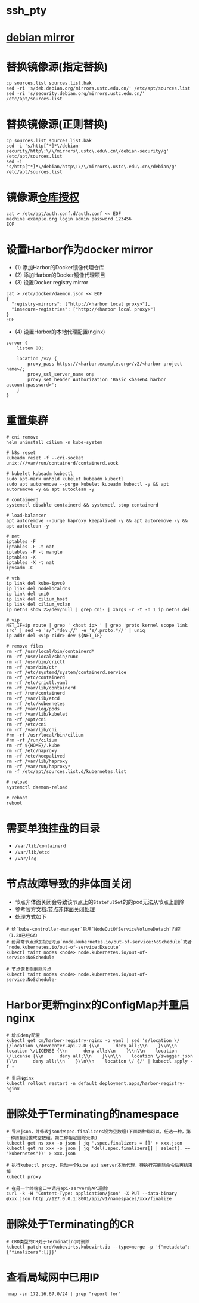 # ssh_pty

# [debian mirror](https://www.debian.org/mirror/sponsors)

# 替换镜像源(指定替换)

```shell
cp sources.list sources.list.bak
sed -ri 's/deb.debian.org/mirrors.ustc.edu.cn/' /etc/apt/sources.list
sed -ri 's/security.debian.org/mirrors.ustc.edu.cn/' /etc/apt/sources.list
```

# 替换镜像源(正则替换)

```shell
cp sources.list sources.list.bak
sed -i 's/http[^*]*\/debian-security/http\:\/\/mirrors\.ustc\.edu\.cn\/debian-security/g' /etc/apt/sources.list
sed -i 's/http[^*]*\/debian/http\:\/\/mirrors\.ustc\.edu\.cn\/debian/g' /etc/apt/sources.list
```

# 镜像源[仓库授权](https://manpages.debian.org/testing/apt/apt_auth.conf.5.en.html)

```shell
cat > /etc/apt/auth.conf.d/auth.conf << EOF
machine example.org login admin password 123456
EOF
```

# 设置Harbor作为docker mirror

- (1) 添加Harbor的Docker镜像代理仓库
- (2) 添加Harbor的Docker镜像代理项目
- (3) 设置Docker registry mirror

```shell
cat > /etc/docker/daemon.json << EOF
{
  "registry-mirrors": ["http://<harbor local proxy>"],
  "insecure-registries": ["http://<harbor local proxy>"]
}
EOF
```

- (4) 设置Harbor的本地代理配置(nginx)

```text
server {
    listen 80;

    location /v2/ {
        proxy_pass https://<harbor.example.org>/v2/<harbor project name>/;
        proxy_ssl_server_name on;
        proxy_set_header Authorization 'Basic <base64 harbor account:password>';
    }
}
```

# 重置集群

```shell
# cni remove
helm uninstall cilium -n kube-system

# k8s reset
kubeadm reset -f --cri-socket unix:///var/run/containerd/containerd.sock

# kubelet kubeadm kubectl
sudo apt-mark unhold kubelet kubeadm kubectl
sudo apt autoremove --purge kubelet kubeadm kubectl -y && apt autoremove -y && apt autoclean -y

# containerd
systemctl disable containerd && systemctl stop containerd

# load-balancer
apt autoremove --purge haproxy keepalived -y && apt autoremove -y && apt autoclean -y

# net
iptables -F
iptables -F -t nat
iptables -F -t mangle
iptables -X
iptables -X -t nat
ipvsadm -C

# vth
ip link del kube-ipvs0
ip link del nodelocaldns
ip link del cni0
ip link del cilium_host
ip link del cilium_vxlan
ip netns show 2>/dev/null | grep cni- | xargs -r -t -n 1 ip netns del

# vip
NET_IF=ip route | grep ' <host ip> ' | grep 'proto kernel scope link src' | sed -e 's/^.*dev.//' -e 's/.proto.*//' | uniq
ip addr del <vip-cidr> dev ${NET_IF}

# remove files
rm -rf /usr/local/bin/containerd*
rm -rf /usr/local/sbin/runc
rm -rf /usr/bin/crictl
rm -rf /usr/bin/ctr
rm -rf /etc/systemd/system/containerd.service
rm -rf /etc/containerd
rm -rf /etc/crictl.yaml
rm -rf /var/lib/containerd
rm -rf /run/containerd
rm -rf /var/lib/etcd
rm -rf /etc/kubernetes
rm -rf /var/log/pods
rm -rf /var/lib/kubelet
rm -rf /opt/cni
rm -rf /etc/cni
rm -rf /var/lib/cni
#rm -rf /usr/local/bin/cilium
#rm -rf /run/cilium
rm -rf ${HOME}/.kube
rm -rf /etc/haproxy
rm -rf /etc/keepalived
rm -rf /var/lib/haproxy
rm -rf /var/run/haproxy*
rm -f /etc/apt/sources.list.d/kubernetes.list

# reload
systemctl daemon-reload

# reboot
reboot
```

# 需要单独挂盘的目录

- `/var/lib/containerd`
- `/var/lib/etcd`
- `/var/log`

# 节点故障导致的非体面关闭

- 节点非体面关闭会导致该节点上的`StatefulSet`的的pod无法从节点上删除
- 参考官方文档:[节点非体面关闭处理](https://kubernetes.io/zh-cn/docs/concepts/cluster-administration/node-shutdown/#non-graceful-node-shutdown)
- 处理方式如下

```shell
# 给`kube-controller-manager`启用`NodeOutOfServiceVolumeDetach`门控（1.28已经GA）
# 给异常节点添加指定污点`node.kubernetes.io/out-of-service:NoSchedule`或者`node.kubernetes.io/out-of-service:Execute`
kubectl taint nodes <node> node.kubernetes.io/out-of-service:NoSchedule

# 节点恢复则删除污点
kubectl taint nodes <node> node.kubernetes.io/out-of-service:NoSchedule-
```

# Harbor更新nginx的ConfigMap并重启nginx

```shell
# 增加deny配置
kubectl get cm/harbor-registry-nginx -o yaml | sed 's/location \/ {/location \/devcenter-api-2.0 {\\n      deny all;\\n    }\\n\\n    location \/LICENSE {\\n      deny all;\\n    }\\n\\n    location \/license {\\n      deny all;\\n    }\\n\\n    location \/swagger.json {\\n      deny all;\\n    }\\n\\n    location \/ {/' | kubectl apply -f -

# 重启Nginx
kubectl rollout restart -n default deployment.apps/harbor-registry-nginx
```

# 删除处于Terminating的namespace
```shell
# 导出json，并修改json中spec.finalizers设为空数组(下面两种都可以，任选一种，第一种直接设置成空数组，第二种指定删除元素)
kubectl get ns xxx -o json | jq '.spec.finalizers = []' > xxx.json
kubectl get ns xxx -o json | jq 'del(.spec.finalizers[] | select(. == "kubernetes"))' > xxx.json

# 执行kubectl proxy，启动一个kube api server本地代理，待执行完删除命令后再结束掉
kubectl proxy

# 在另一个终端窗口中调用api-server的API删除
curl -k -H 'Content-Type: application/json' -X PUT --data-binary @xxx.json http://127.0.0.1:8001/api/v1/namespaces/xxx/finalize
```

# 删除处于Terminating的CR
```shell
# CRD类型的CR处于Terminating时删除
kubectl patch crd/kubevirts.kubevirt.io --type=merge -p '{"metadata":{"finalizers":[]}}'
```

# 查看局域网中已用IP
```shell
nmap -sn 172.16.67.0/24 | grep "report for"
```